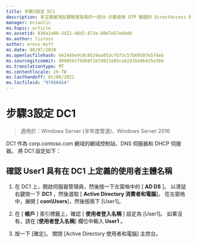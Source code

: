 ```yaml
---
title: 步驟3設定 DC1
description: 本主題是測試實驗室指南的一部分-示範使用 OTP 驗證的 DirectAccess 和適用于 Windows Server 2016 的 RSA SecurID
manager: brianlic
ms.topic: article
ms.assetid: 836a2a08-3d22-48d2-873e-80d7e57ebbd6
ms.author: lizross
author: eross-msft
ms.date: 08/07/2020
ms.openlocfilehash: 642449e9c0c6524aa053cfb73c57b69507e5f4eb
ms.sourcegitcommit: 40905b1f9d68f1b7d821e05cab2d35e9b425e38d
ms.translationtype: MT
ms.contentlocale: zh-TW
ms.lasthandoff: 01/06/2021
ms.locfileid: "97950454"
---
```

# <a name="step-3-configure-dc1"></a>步驟3設定 DC1

>適用於：Windows Server (半年度管道)、Windows Server 2016

DC1 作為 corp.contoso.com 網域的網域控制站、DNS 伺服器和 DHCP 伺服器。 將 DC1 設定如下：

## <a name="verify-user1-has-a-user-principal-name-defined-on-dc1"></a>確認 User1 具有在 DC1 上定義的使用者主體名稱

1.  在 DC1 上，開啟伺服器管理員，然後按一下左窗格中的 [ **AD DS** ]。 以滑鼠右鍵按一下 **DC1** ，然後選取 [ **Active Directory 消費者和電腦**]。 在左窗格中，展開 [ **com\Users**]，然後按兩下 [User1]。

2.  在 [ **帳戶** ] 索引標籤上，確認 [ **使用者登入名稱** ] 設定為 [User1]。 如果沒有，請在 [**使用者登入名稱**] 欄位中輸入 **User1** 。

3.  按一下 [確定]。 關閉 [Active Directory 使用者和電腦] 主控台。




